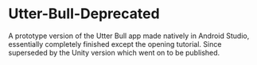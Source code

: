 # Utter-Bull-Deprecated
A prototype version of the Utter Bull app made natively in Android Studio, essentially completely finished except the opening tutorial. Since superseded by the Unity version which went on to be published.
